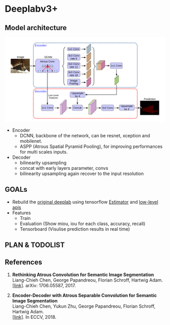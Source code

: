 # Deeplabv3+

## Model architecture
![deeplabv3+](https://github.com/chenmengyang/rename_later/blob/master/images/deeplab.png?raw=true)
* Encoder
  * DCNN, backbone of the network, can be resnet, xception and mobilenet.
  * ASPP (Atrous Spatial Pyramid Pooling), for improving performances for multi scales inputs.
* Decoder
  * bilinearity upsampling
  * concat with early layers parameter, convs
  * bilinearity upsampling again recover to the input resolution

## GOALs
* Rebuild the [original deeplab](https://github.com/tensorflow/models/tree/master/research/deeplab) using tensorflow [Estimator](https://www.tensorflow.org/guide/estimators) and [low-level apis](https://www.tensorflow.org/guide/low_level_intro)
* Features
  * Train
  * Evaluation (Show miou, iou for each class, accuracy, recall)
  * Tensorboard (Visulise prediction results in real time)

## PLAN & TODOLIST


## References

1.  **Rethinking Atrous Convolution for Semantic Image Segmentation**<br />
    Liang-Chieh Chen, George Papandreou, Florian Schroff, Hartwig Adam.<br />
    [[link]](http://arxiv.org/abs/1706.05587). arXiv: 1706.05587, 2017.

2.  **Encoder-Decoder with Atrous Separable Convolution for Semantic Image Segmentation**<br />
    Liang-Chieh Chen, Yukun Zhu, George Papandreou, Florian Schroff, Hartwig Adam.<br />
    [[link]](https://arxiv.org/abs/1802.02611). In ECCV, 2018.
